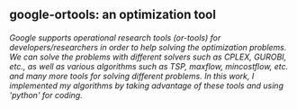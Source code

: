 ## google-ortools: an optimization tool
###### Google supports operational research tools (or-tools) for developers/researchers in order to help solving the optimization problems. We can solve the problems with different solvers such as CPLEX, GUROBI, etc., as well as various algorithms such as TSP, maxflow, mincostflow, etc. and many more tools for solving different problems. In this work, I implemented my algorithms by taking advantage of these tools and using 'python' for coding.  
